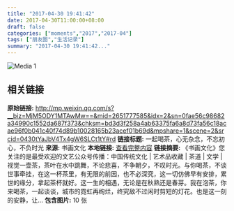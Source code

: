 ```yaml
---
title: "2017-04-30 19:41:42"
date: 2017-04-30T11:00:00+08:00
draft: false
categories: ["moments","2017","2017-04"]
tags: ["朋友圈","生活记录"]
summary: "2017-04-30 19:41:42..."
---
```


![Media 1](/Moments/photos/2017-04-30/201704301941420.jpg)

## 相关链接

**原始链接:** http://mp.weixin.qq.com/s?__biz=MjM5ODY1MTAwMw==&mid=2651777585&idx=2&sn=0fae56c98682a34990c1552da687f373&chksm=bd3d3f258a4ab63375fa6a8d73fa56c18acae96f0b041c40f74d89b10028165b23acef01b69d&mpshare=1&scene=2&srcid=0430tYaJbV4Tx4gW6SLCt1tY#rd
**链接标题:** 一起喝茶，心无杂念，不忘初心，不负时光
**来源:** 书画文化
**本地链接:** [查看完整内容](/link_content/2017/04/2017-04-30-1/link_content/)
**链接摘要:** 《书画文化》您关注的是最受欢迎的文艺公众号传播：中国传统文化 | 艺术品收藏 | 茶道 | 文学 | 视觉一壶茶，茶叶在水中跳舞，不论悲喜，不争朝夕，不叹时光。与你喝茶，不谈世事牵挂，在这一杯茶里，有无限的前因，也不必深究，这一切仿佛早有安排，累世的缘分，拿起茶杯就好。这一生的相遇，无论是在秋熟还是春芽。我在泡茶，你来喝茶，一起谈谈，城市的霓虹再绚烂，终究敌不过闲时剪短的灯花。也是这一刻的安静，让...
**包含图片:** 10 张

